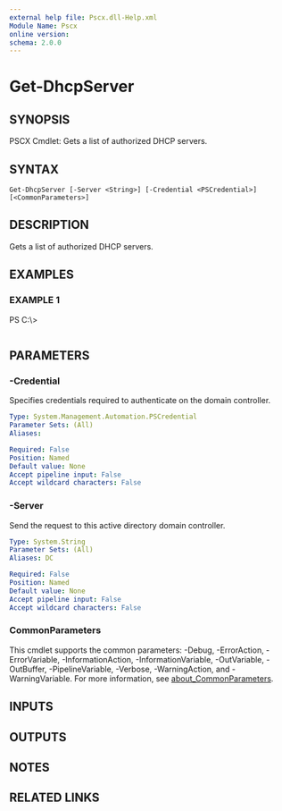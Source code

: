```yaml
---
external help file: Pscx.dll-Help.xml
Module Name: Pscx
online version:
schema: 2.0.0
---
```


# Get-DhcpServer

## SYNOPSIS
PSCX Cmdlet: Gets a list of authorized DHCP servers.

## SYNTAX

```
Get-DhcpServer [-Server <String>] [-Credential <PSCredential>] [<CommonParameters>]
```

## DESCRIPTION
Gets a list of authorized DHCP servers.

## EXAMPLES

### EXAMPLE 1
PS C:\\\>

```

```

## PARAMETERS

### -Credential
Specifies credentials required to authenticate on the domain controller.

```yaml
Type: System.Management.Automation.PSCredential
Parameter Sets: (All)
Aliases:

Required: False
Position: Named
Default value: None
Accept pipeline input: False
Accept wildcard characters: False
```

### -Server
Send the request to this active directory domain controller.

```yaml
Type: System.String
Parameter Sets: (All)
Aliases: DC

Required: False
Position: Named
Default value: None
Accept pipeline input: False
Accept wildcard characters: False
```

### CommonParameters
This cmdlet supports the common parameters: -Debug, -ErrorAction, -ErrorVariable, -InformationAction, -InformationVariable, -OutVariable, -OutBuffer, -PipelineVariable, -Verbose, -WarningAction, and -WarningVariable. For more information, see [about_CommonParameters](http://go.microsoft.com/fwlink/?LinkID=113216).

## INPUTS

## OUTPUTS

## NOTES

## RELATED LINKS
